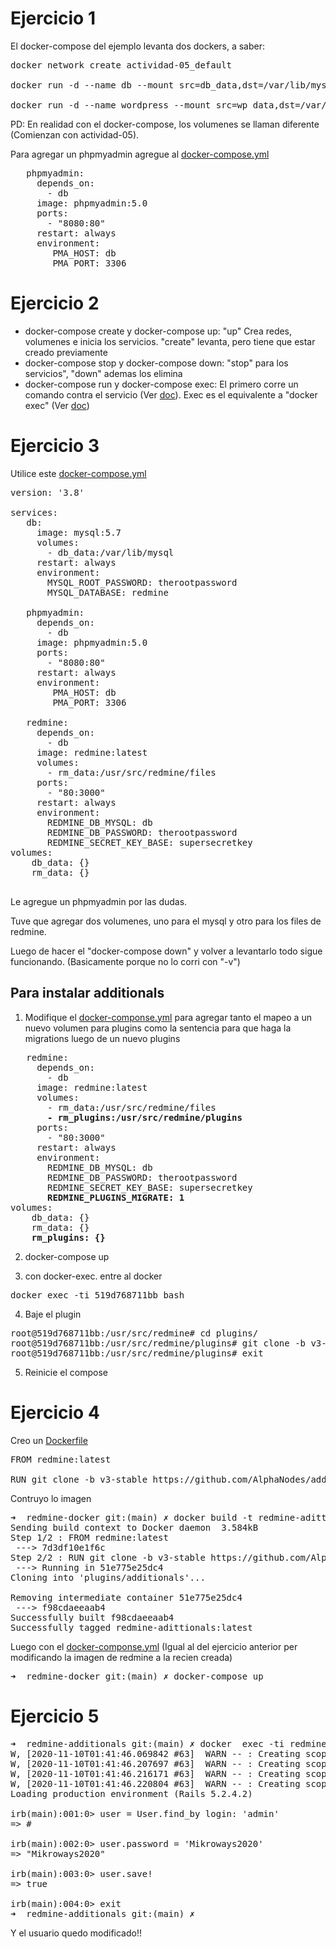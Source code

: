 # Ejercicio 1

El docker-compose del ejemplo levanta dos dockers, a saber:

<pre>
docker network create actividad-05_default

docker run -d --name db --mount src=db_data,dst=/var/lib/mysql --restart always -e MYSQL_ROOT_PASSWORD=somewordpress -e MYSQL_DATABASE=wordpress -e MYSQL_USER=wordpress -e MYSQL_PASSWORD=wordpress --network actividad-05_default mysql:5

docker run -d --name wordpress --mount src=wp_data,dst=/var/www/html -p 80:80 --restart always -e WORDPRESS_DB_HOST=db:3306 -e WORDPRESS_DB_USER=wordpress -e WORDPRESS_DB_PASSWORD=wordpress -e WORDPRESS_DB_NAME=wordpress --network actividad-05_default wordpress:latest
</pre>

PD: En realidad con el docker-compose, los volumenes se llaman diferente (Comienzan con actividad-05). 

Para agregar un phpmyadmin agregue al [docker-compose.yml](actividad-05/wordpress/docker-compose.yml)

<pre>
   phpmyadmin:
     depends_on:
       - db
     image: phpmyadmin:5.0
     ports:
       - "8080:80"
     restart: always
     environment:
        PMA_HOST: db
        PMA_PORT: 3306
</pre>

# Ejercicio 2

 - docker-compose create y docker-compose up: "up" Crea redes, volumenes e inicia los servicios. "create" levanta, pero tiene que estar creado previamente
 - docker-compose stop y docker-compose down: "stop" para los servicios", "down" ademas los elimina 
 - docker-compose run y docker-compose exec: El primero corre un comando contra el servicio (Ver [doc](https://docs.docker.com/compose/reference/run/)). Exec es el equivalente a "docker exec" (Ver [doc](https://docs.docker.com/compose/reference/exec/))

# Ejercicio 3

Utilice este [docker-compose.yml](actividad-05/redmine/docker-compose.yml)

<pre>
version: '3.8'
 
services:
   db:
     image: mysql:5.7
     volumes:
       - db_data:/var/lib/mysql
     restart: always
     environment:
       MYSQL_ROOT_PASSWORD: therootpassword
       MYSQL_DATABASE: redmine

   phpmyadmin:
     depends_on:
       - db
     image: phpmyadmin:5.0
     ports:
       - "8080:80"
     restart: always
     environment:
        PMA_HOST: db
        PMA_PORT: 3306
 
   redmine:
     depends_on:
       - db
     image: redmine:latest
     volumes:
       - rm_data:/usr/src/redmine/files
     ports:
       - "80:3000"
     restart: always
     environment:
       REDMINE_DB_MYSQL: db
       REDMINE_DB_PASSWORD: therootpassword
       REDMINE_SECRET_KEY_BASE: supersecretkey
volumes:
    db_data: {}
    rm_data: {}

</pre>

Le agregue un phpmyadmin por las dudas.

Tuve que agregar dos volumenes, uno para el mysql y otro para los files de redmine.

Luego de hacer el "docker-compose down" y volver a levantarlo todo sigue funcionando. (Basicamente porque no lo corri con "-v")

## Para instalar additionals

1. Modifique el [docker-componse.yml](actividad-05/redmine-additionals/docker-compose.yml) para agregar tanto el mapeo a un nuevo volumen para plugins como la sentencia para que haga la migrations luego de un nuevo plugins

<pre>
   redmine:
     depends_on:
       - db
     image: redmine:latest
     volumes:
       - rm_data:/usr/src/redmine/files
       <b>- rm_plugins:/usr/src/redmine/plugins</b>
     ports:
       - "80:3000"
     restart: always
     environment:
       REDMINE_DB_MYSQL: db
       REDMINE_DB_PASSWORD: therootpassword
       REDMINE_SECRET_KEY_BASE: supersecretkey
       <b>REDMINE_PLUGINS_MIGRATE: 1</b>
volumes:
    db_data: {}
    rm_data: {}
    <b>rm_plugins: {}</b>
</pre>

2. docker-compose up

3. con docker-exec. entre al docker

<pre>
docker exec -ti 519d768711bb bash
</pre>

4. Baje el plugin

<pre>
root@519d768711bb:/usr/src/redmine# cd plugins/
root@519d768711bb:/usr/src/redmine/plugins# git clone -b v3-stable https://github.com/AlphaNodes/additionals.git additionals
root@519d768711bb:/usr/src/redmine/plugins# exit
</pre>

5. Reinicie el compose

# Ejercicio 4

Creo un [Dockerfile](actividad-05/redmine-docker/Dockerfile)

<pre>
FROM redmine:latest

RUN git clone -b v3-stable https://github.com/AlphaNodes/additionals.git plugins/additionals
</pre>

Contruyo lo imagen

<pre>
➜  redmine-docker git:(main) ✗ docker build -t redmine-adittionals .
Sending build context to Docker daemon  3.584kB
Step 1/2 : FROM redmine:latest
 ---> 7d3df10e1f6c
Step 2/2 : RUN git clone -b v3-stable https://github.com/AlphaNodes/additionals.git plugins/additionals
 ---> Running in 51e775e25dc4
Cloning into 'plugins/additionals'...

Removing intermediate container 51e775e25dc4
 ---> f98cdaeeaab4
Successfully built f98cdaeeaab4
Successfully tagged redmine-adittionals:latest
</pre>

Luego con el [docker-componse.yml](actividad-05/redmine-docker/docker-compose.yml) (Igual al del ejercicio anterior per modificando la imagen de redmine a la recien creada)

<pre>
➜  redmine-docker git:(main) ✗ docker-compose up
</pre>

# Ejercicio 5

<pre>
➜  redmine-additionals git:(main) ✗ docker  exec -ti redmine-docker_redmine_1 rails console
W, [2020-11-10T01:41:46.069842 #63]  WARN -- : Creating scope :system. Overwriting existing method Enumeration.system.
W, [2020-11-10T01:41:46.207697 #63]  WARN -- : Creating scope :sorted. Overwriting existing method User.sorted.
W, [2020-11-10T01:41:46.216171 #63]  WARN -- : Creating scope :sorted. Overwriting existing method Group.sorted.
W, [2020-11-10T01:41:46.220804 #63]  WARN -- : Creating scope :visible. Overwriting existing method Principal.visible.
Loading production environment (Rails 5.2.4.2)

irb(main):001:0> user = User.find_by login: 'admin'
=> #<User id: 1, login: "admin", hashed_password: "99d9c51592a9e4b526073514b84e25c0d539f16a", firstname: "Redmine", lastname: "Admin", admin: true, status: 1, last_login_on: "2020-11-10 01:39:24", language: "", auth_source_id: nil, created_on: "2020-11-10 01:36:10", updated_on: "2020-11-10 01:39:32", type: "User", identity_url: nil, mail_notification: "all", salt: "a06fe7276828d18c2aa328fe5e3f41a4", must_change_passwd: false, passwd_changed_on: "2020-11-10 01:39:32">

irb(main):002:0> user.password = 'Mikroways2020'
=> "Mikroways2020"

irb(main):003:0> user.save!
=> true

irb(main):004:0> exit
➜  redmine-additionals git:(main) ✗ 
</pre>

Y el usuario quedo modificado!!


